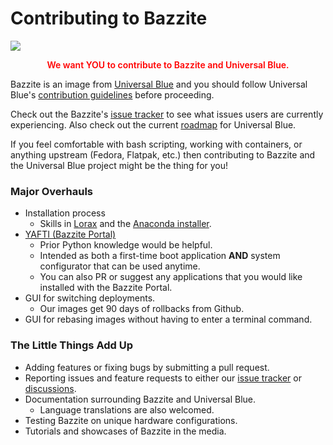 # Contributing to Bazzite

![](https://hackmd.io/_uploads/rJonVYveT.jpg)
<p style="text-align: center; font-weight: 600; color: red">We want YOU to contribute to Bazzite and Universal Blue. </p>

Bazzite is an image from [Universal Blue](https://universal-blue.org/) and you should follow Universal Blue's [contribution guidelines](/CONTRIBUTING/) before proceeding.  

Check out the Bazzite's [issue tracker](https://github.com/ublue-os/bazzite/issues) to see what issues users are currently experiencing.  Also check out the current [roadmap](https://github.com/orgs/ublue-os/projects/1/views/1) for Universal Blue.

If you feel comfortable with bash scripting, working with containers, or anything upstream (Fedora, Flatpak, etc.) then contributing to Bazzite and the Universal Blue project might be the thing for you!

### Major Overhauls
- Installation process
    - Skills in [Lorax](https://weldr.io/lorax/f28-branch/lorax.html) and the [Anaconda installer](https://www.fedoraproject.org/wiki/Anaconda).
- [YAFTI (Bazzite Portal)](https://github.com/ublue-os/yafti/)
    - Prior Python knowledge would be helpful.
    - Intended as both a first-time boot application **AND** system configurator that can be used anytime.
    - You can also PR or suggest any applications that you would like installed with the Bazzite Portal.
- GUI for switching deployments.
    - Our images get 90 days of rollbacks from Github.
- GUI for rebasing images without having to enter a terminal command.

### The Little Things Add Up
- Adding features or fixing bugs by submitting a pull request.
- Reporting issues and feature requests to either our [issue tracker](https://github.com/ublue-os/bazzite/issues) or [discussions](https://github.com/orgs/ublue-os/discussions/categories/bazzite).
- Documentation surrounding Bazzite and Universal Blue.
    - Language translations are also welcomed.
- Testing Bazzite on unique hardware configurations.
- Tutorials and showcases of Bazzite in the media.
